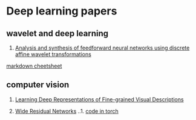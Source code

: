 # Deep learning papers
## wavelet  and deep learning
1. [Analysis and synthesis of feedforward neural networks using discrete affine wavelet transformations](http://ieeexplore.ieee.org/xpls/abs_all.jsp?arnumber=182697&tag=1)



[markdown cheetsheet](https://github.com/adam-p/markdown-here/wiki/Markdown-Cheatsheet)



## computer vision
1. [Learning Deep Representations of Fine-grained Visual Descriptions](http://arxiv.org/abs/1605.05395)

2. [Wide Residual Networks](http://arxiv.org/abs/1605.07146)
..1. [code in torch](https://github.com/wavelets/wide-residual-networks) 
